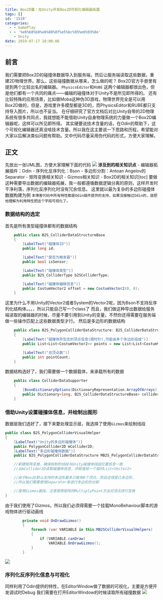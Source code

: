```yaml
---
title: Box2D篇：在Unity开发Box2D可视化编辑器拓展
tags: []
id: '1510'
categories:
  - - GamePlay
  - - '%e6%b8%b8%e6%88%8f%e5%bc%95%e6%93%8e'
    - Unity
date: 2019-07-17 18:00:06
---
```


<meta name="referrer" content="no-referrer" />



## 前言

我们需要把Box2D的碰撞体数据导入到服务端，然后让服务端读取这些数据，重建2D物理世界。那么，这些碰撞数据从哪来，怎么做的呢？ Box2D官方手册里有提到两个比较出名的编辑器。 `PhysicsEditor`和`RUBE` 这两个编辑器都很出色，但是他们都有一个共同的痛点——编辑的碰撞体对于Unity不是所见即所得的。 还有比较特殊的应用场景，比如做Moba这种伪3D游戏，物理世界完全是可以用Box2D做的，但是，游戏里许多模型都是3D的，而PhysicsEditor和RUBE都只支持导入图片，所以也不妥当。 在仔细研究了官方文档后对比Unity自带的2D物理系统有很多共同点，我就想能不能借助Unity自身物理系统的力量做一个Box2D编辑器呢，这样可以所见即所得。 其实硬要说技术含量的话，在Odin的帮助下，这个可视化编辑器还真没啥技术含量。所以我在这主要说一下思路和历程，希望能对大家以后解决类似问题有帮助。文中代码尽量采用伪代码的形式，方便大家理解。

## 正文

先放出一张UML图，方便大家理解下面的代码 ![](https://myfirstblog.oss-cn-hangzhou.aliyuncs.com/2019/07/QQ截图20190717175843.png) **涉及到的相关知识点** - 编辑器拓展插件：Odin - 序列化反序列化：Bson - 多边形分割：Antoan Angelov的Separator - 矩阵变换相关知识 - Gizmos相关知识 - Box2D的相关知识\[toc\] 要做这种需要导出数据的编辑器拓展，我一般都遵循数据逻辑分离的原则，这样开发时干净利落，序列化反序列化时没有冗余信息。 这里就以最为复杂的多边形碰撞体数据构建为例 `本博客代码中所有特性都是Odin插件提供的支持，如果没接触过Odin的，就把他理解为利用特性把这个字段可视化了。`

### 数据结构的选定

首先是所有类型碰撞体都有的数据结构

```csharp
    public class B2S_ColliderDataStructureBase
    {
        [LabelText("碰撞体ID")]
        public long id;

        [LabelText("是否为触发器")]
        public bool isSensor;

        [LabelText("碰撞体类型")]
        public B2S_ColliderType b2SColliderType;

        [LabelText("碰撞体偏移信息")]
        public CostumVector2 offset = new CostumVector2(0, 0);
    }
```

这里为什么不用Unity的Vector2或者System的Vector2呢，因为Bson不支持反序列化结构体。。。，所以只能自己写一个class了 而且，我们做这种导出数据给服务端读取的编辑器的时候，尽量不要引用到Unity的变量，不然你还得需要在服务端做一些操作匹配上这些数据类型才行。 然后是多边形的数据结构

```csharp
    public class B2S_PolygonColliderDataStructure: B2S_ColliderDataStructureBase
    {
        [LabelText("碰撞体所包含的顶点信息(顺时针),可能由多个多边形组成")]
        public List<List<CostumVector2>> points = new List<List<CostumVector2>>();

        [LabelText("总顶点数")]
        public int pointCount;
    }
```

数据结构选好了，我们需要做一个数据载体，来承载所有的数据

```csharp
    public class ColliderDataSupporter
    {
        [BsonDictionaryOptions(DictionaryRepresentation.ArrayOfArrays)]
        public Dictionary<long, B2S_ColliderDataStructureBase> colliderDataDic = new Dictionary<long, B2S_ColliderDataStructureBase>();
    }
```

### 借助Unity设置碰撞体信息，并绘制出图形

数据层我们选好了，接下来要处理显示层，我选择了使用`Gizmos`来绘制线段

```csharp
public class B2S_PolygonColliderVisualHelper
{
    [LabelText("Unity的多边形碰撞体")]
    public PolygonCollider2D mCollider2D;
    [LabelText("多边形碰撞体数据")]
    public B2S_PolygonColliderDataStructure MB2S_PolygonColliderDataStructure = new B2S_PolygonColliderDataStructure();

    //新建矩阵变换，确保绘制的线段与Unity碰撞体线段位置信息一致
    //从mCollider2D读取碰撞体信息，并赋值给一个临时List<Vector2>

    //由于Box2D默认支持的多边形最多只能有8个顶点，而且还得是凸多边形，
    //所以我们需要使用Separator来进行多边形的分割

    //使用Gizmos画线，注意使用矩阵的MultiplyPoint方法对顶点进行变换
}
```

由于我们使用了Gizmos，所以我们必须得需要一个挂载MonoBehaviour脚本的游戏物体进行驱动画线

```csharp
        private void OnDrawGizmos()
        {
            foreach (var VARIABLE in this.MB2SColliderVisualHelpers)
            {
                if (VARIABLE.canDraw)
                    VARIABLE.OnDrawGizmos();
            }
        }
```

![](https://myfirstblog.oss-cn-hangzhou.aliyuncs.com/2019/07/QQ截图20190717174309.png)

### 序列化反序列化信息与可视化

同样利用了Odin提供的特性，在EditorWindow做了数据的可视化，主要是方便开发调试时Debug 我们需要在打开EditorWindow的时候读取所有碰撞数据 ![](https://myfirstblog.oss-cn-hangzhou.aliyuncs.com/2019/07/QQ截图20190717174321.png)